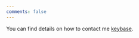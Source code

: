 ```yaml
---
comments: false
---
```


You can find details on how to contact me [keybase](https://keybase.io/martinbies).

<!--You can do bullet points like this
* a
* b-->

